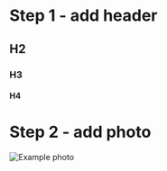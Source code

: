 # Step 1 - add header
## H2
### H3
#### H4

# Step 2 - add photo
![Example photo](https://photographylife.com/wp-content/uploads/2014/09/Nikon-D750-Image-Samples-2.jpg)


